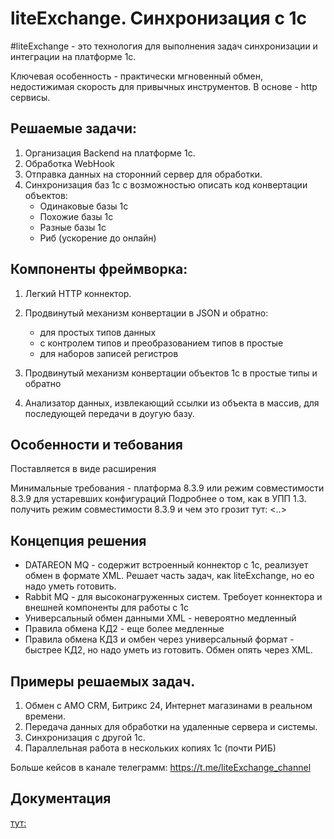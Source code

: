 # liteExchange. Синхронизация с 1с

#liteExchange - это технология для выполнения задач синхронизации и интеграции на платформе 1с.

Ключевая особенность - практически мгновенный обмен, недостижимая скорость для привычных инструментов.
В основе - http сервисы.

## Решаемые задачи:

1. Организация Backend на платформе 1с.
2. Обработка WebHook
3. Отправка данных на сторонний сервер для обработки.
4. Синхронизация баз 1с с возможностью описать код конвертации объектов:
   * Одинаковые базы 1с
   * Похожие базы 1с
   * Разные базы 1с
   * Риб (ускорение до онлайн)

## Компоненты фреймворка:

1. Легкий HTTP коннектор.
2. Продвинутый механизм конвертации в JSON и обратно:
   * для простых типов данных
   * с контролем типов и преобразованием типов в простые
   * для наборов записей регистров

3. Продвинутый механизм конвертации объектов 1с в простые типы и обратно
4. Анализатор данных, извлекающий ссылки из объекта в массив, для последующей передачи в доугую базу.

## Особенности и тебования

Поставляется в виде расширения

Минимальные требования - платформа 8.3.9 или режим совместимости 8.3.9 для устаревших конфигураций
Подробнее о том, как в УПП 1.3. получить режим совместимости 8.3.9 и чем это грозит тут: <..>

## Концепция решения


* DATAREON MQ - содержит встроенный коннектор с 1с, реализует обмен в формате XML. Решает часть задач, как liteExchange, но ео надо уметь готовить.
* Rabbit MQ - для высоконагруженных систем. Требоует коннектора и внешней компоненты для работы с 1с
* Универсальный обмен данными XML - невероятно медленный
* Правила обмена КД2 - еще более медленные
* Правила обмена КД3 и омбен через универсальный формат - быстрее КД2, но надо уметь из готовить. Обмен опять через XML.

## Примеры решаемых задач.

1. Обмен с AMO CRM, Битрикс 24, Интернет магазинами в реальном времени.
2. Передача данных для обработки на удаленные сервера и системы.
3. Синхронизация с другой 1с.
4. Параллельная работа в нескольких копиях 1с (почти РИБ)

Больше кейсов в канале телеграмм:
https://t.me/liteExchange_channel

## Документация
[тут:][1]

[1]: https://github.com/liteappsru/liteExchange/wiki/liteExchange.%D0%94%D0%BE%D0%BA%D1%83%D0%BC%D0%B5%D0%BD%D1%82%D0%B0%D1%86%D0%B8%D1%8F/        "документация"
